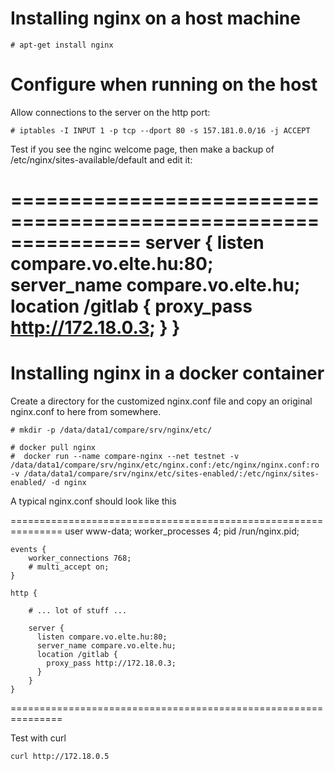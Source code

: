# Installing nginx on a host machine

    # apt-get install nginx
	
# Configure when running on the host

Allow connections to the server on the http port:

    # iptables -I INPUT 1 -p tcp --dport 80 -s 157.181.0.0/16 -j ACCEPT

Test if you see the nginc welcome page, then make a backup of /etc/nginx/sites-available/default and edit it:

===============================================================
    server {
      listen compare.vo.elte.hu:80;
      server_name compare.vo.elte.hu;
      location /gitlab {
        proxy_pass http://172.18.0.3;
      }
    }
===============================================================


# Installing nginx in a docker container

Create a directory for the customized nginx.conf file and copy an original nginx.conf to here from somewhere.

    # mkdir -p /data/data1/compare/srv/nginx/etc/

    # docker pull nginx
    #  docker run --name compare-nginx --net testnet -v /data/data1/compare/srv/nginx/etc/nginx.conf:/etc/nginx/nginx.conf:ro -v /data/data1/compare/srv/nginx/etc/sites-enabled/:/etc/nginx/sites-enabled/ -d nginx

A typical nginx.conf should look like this

===============================================================
	user www-data;
	worker_processes 4;
	pid /run/nginx.pid;

	events {
		worker_connections 768;
		# multi_accept on;
	}

	http {

		# ... lot of stuff ...

		server {
		  listen compare.vo.elte.hu:80;
		  server_name compare.vo.elte.hu;
		  location /gitlab {
			proxy_pass http://172.18.0.3;
		  }
		}
	}
===============================================================


Test with curl

    curl http://172.18.0.5